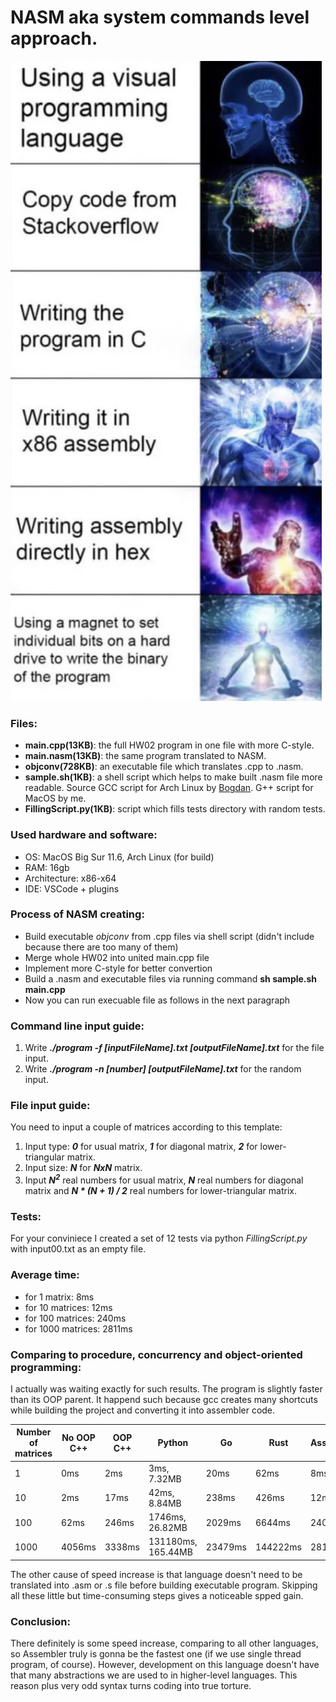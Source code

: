 # NASM aka system commands level approach.

![alt text](https://github.com/OFFLUCK/Architecture/blob/master/NASM/meme.png)

### Files:
- **main.cpp(13KB)**: the full HW02 program in one file with more C-style.
- **main.nasm(13KB)**: the same program translated to NASM.
- **objconv(728KB)**: an executable file which translates .cpp to .nasm.
- **sample.sh(1KB)**: a shell script which helps to make built .nasm file more readable. Source GCC script for Arch Linux by [Bogdan](https://github.com/brem-hub). G++ script for MacOS by me.
- **FillingScript.py(1KB)**: script which fills tests directory with random tests.

### Used hardware and software:
- OS: MacOS Big Sur 11.6, Arch Linux (for build)
- RAM: 16gb
- Architecture: x86-x64
- IDE: VSCode + plugins

### Process of NASM creating:
- Build executable *objconv* from .cpp files via shell script (didn't include because there are too many of them)
- Merge whole HW02 into united main.cpp file
- Implement more C-style for better convertion
- Build a .nasm and executable files via running command **sh sample.sh main.cpp**
- Now you can run execuable file as follows in the next paragraph

### Command line input guide:
1) Write ***./program -f [inputFileName].txt [outputFileName].txt*** for the file input.
2) Write ***./program -n [number] [outputFileName].txt*** for the random input.

### File input guide:
You need to input a couple of matrices according to this template:

1) Input type: ***0*** for usual matrix, ***1*** for diagonal matrix, ***2*** for lower-triangular matrix.
2) Input size: ***N*** for ***NxN*** matrix.
3) Input ***N<sup>2</sup>*** real numbers for usual matrix, ***N*** real numbers for diagonal matrix and ***N * (N + 1) / 2*** real numbers for lower-triangular matrix.

### Tests:
For your conviniece I created a set of 12 tests via python *FillingScript.py* with input00.txt as an empty file.

### Average time:
- for 1 matrix: 8ms
- for 10 matrices: 12ms
- for 100 matrices: 240ms
- for 1000 matrices: 2811ms

### Comparing to procedure, concurrency and object-oriented programming:
I actually was waiting exactly for such results. The program is slightly faster than its OOP parent. It happend such because gcc creates many shortcuts while building the project and converting it into assembler code.

|Number of matrices|  No OOP C++  |   OOP C++   |      Python      |    Go    |    Rust    |  Assembler  |
|------------------|--------------|-------------|------------------|----------|------------|-------------|
|1                 |0ms           |2ms          |3ms, 7.32MB       |20ms      |62ms        |8ms          |
|10                |2ms           |17ms         |42ms, 8.84MB      |238ms     |426ms       |12ms         |
|100               |62ms          |246ms        |1746ms, 26.82MB   |2029ms    |6644ms      |240ms        |
|1000              |4056ms        |3338ms       |131180ms, 165.44MB|23479ms   |144222ms    |2811ms       |

The other cause of speed increase is that language doesn't need to be translated into .asm or .s file before building executable program. Skipping all these little but time-consuming steps gives a noticeable spped gain.

### Conclusion:
There definitely is some speed increase, comparing to all other languages, so Assembler truly is gonna be the fastest one (if we use single thread program, of course). However, development on this language doesn't have that many abstractions we are used to in higher-level languages. This reason plus very odd syntax turns coding into true torture.
